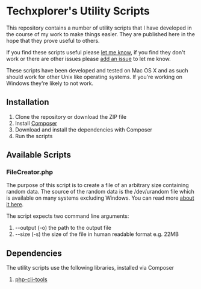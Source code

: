 # Techxplorer's Utility Scripts #
This repository contains a number of utility scripts that I have developed in the course of my work to make things easier. They are published here in the hope that they prove useful to others.

If you find these scripts useful please [let me know](http://thoughtsbytechxplorer.com/pages/who-am-i/#contactme), if you find they don't work or there are other issues please [add an issue](https://github.com/techxplorer/techxplorer-utils/issues) to let me know.

These scripts have been developed and tested on Mac OS X and as such should work for other Unix like operating systems. If you're working on Windows they're likely to not work. 

## Installation ##
1. Clone the repository or download the ZIP file
2. Install [Composer](http://getcomposer.org/)
3. Download and install the dependencies with Composer
4. Run the scripts

## Available Scripts ##

### FileCreator.php ###
The purpose of this script is to create a file of an arbitrary size containing random data. The source of the random data is the /dev/urandom file which is available on many systems excluding Windows. You can read more [about it here](http://en.wikipedia.org/wiki//dev/random).

The script expects two command line arguments:

1. --output (-o) the path to the output file
2. --size (-s) the size of the file in human readable format e.g. 22MB

## Dependencies ##

The utility scripts use the following libraries, installed via Composer

1. [php-cli-tools](https://github.com/jlogsdon/php-cli-tools)